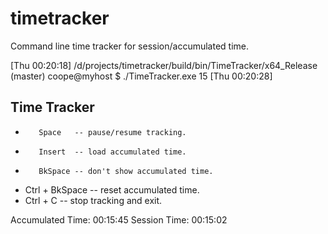 # timetracker
Command line time tracker for session/accumulated time.

[Thu 00:20:18] /d/projects/timetracker/build/bin/TimeTracker/x64_Release (master)
 coope@myhost $ ./TimeTracker.exe 15
[Thu 00:20:28]

Time Tracker
-----------
 -        Space   -- pause/resume tracking.
 -        Insert  -- load accumulated time.
 -        BkSpace -- don't show accumulated time.
 - Ctrl + BkSpace -- reset accumulated time.
 - Ctrl + C       -- stop tracking and exit.


Accumulated Time: 00:15:45
Session Time: 00:15:02
